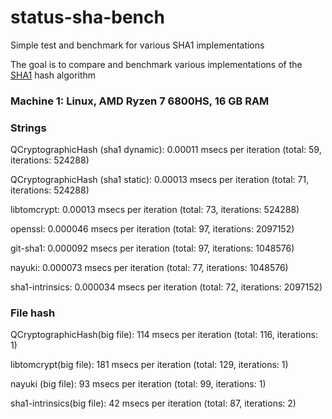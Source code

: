 # status-sha-bench
Simple test and benchmark for various SHA1 implementations

The goal is to compare and benchmark various implementations of the [SHA1]([url](https://en.wikipedia.org/wiki/SHA-1)) hash algorithm

### Machine 1: Linux, AMD Ryzen 7 6800HS, 16 GB RAM

### Strings
QCryptographicHash (sha1 dynamic): 0.00011 msecs per iteration (total: 59, iterations: 524288)

QCryptographicHash (sha1 static): 0.00013 msecs per iteration (total: 71, iterations: 524288)

libtomcrypt: 0.00013 msecs per iteration (total: 73, iterations: 524288)

openssl: 0.000046 msecs per iteration (total: 97, iterations: 2097152)

git-sha1: 0.000092 msecs per iteration (total: 97, iterations: 1048576)

nayuki: 0.000073 msecs per iteration (total: 77, iterations: 1048576)

sha1-intrinsics: 0.000034 msecs per iteration (total: 72, iterations: 2097152)

### File hash
QCryptographicHash(big file): 114 msecs per iteration (total: 116, iterations: 1)

libtomcrypt(big file): 181 msecs per iteration (total: 129, iterations: 1)

nayuki (big file): 93 msecs per iteration (total: 99, iterations: 1)

sha1-intrinsics(big file): 42 msecs per iteration (total: 87, iterations: 2)
